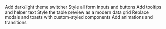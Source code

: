 Add dark/light theme switcher
Style all form inputs and buttons
Add tooltips and helper text
Style the table preview as a modern data grid
Replace modals and toasts with custom-styled components
Add animations and transitions

